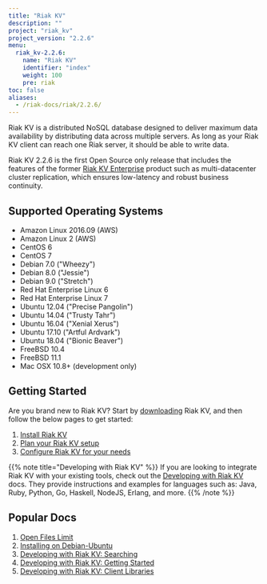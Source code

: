 ```yaml
---
title: "Riak KV"
description: ""
project: "riak_kv"
project_version: "2.2.6"
menu:
  riak_kv-2.2.6:
    name: "Riak KV"
    identifier: "index"
    weight: 100
    pre: riak
toc: false
aliases:
  - /riak-docs/riak/2.2.6/
---
```


[aboutenterprise]: https://www.tiot.jp/en/about-us/contact-us/
[config index]: {{<baseurl>}}riak/kv/2.2.6/configuring
[downloads]: {{<baseurl>}}riak/kv/2.2.6/downloads/
[install index]: {{<baseurl>}}riak/kv/2.2.6/setup/installing/
[plan index]: {{<baseurl>}}riak/kv/2.2.6/setup/planning
[perf open files]: {{<baseurl>}}riak/kv/2.2.6/using/performance/open-files-limit
[install debian & ubuntu]: {{<baseurl>}}riak/kv/2.2.6/setup/installing/debian-ubuntu
[usage search]: {{<baseurl>}}riak/kv/2.2.6/developing/usage/search
[getting started]: {{<baseurl>}}riak/kv/2.2.6/developing/getting-started
[dev client libraries]: {{<baseurl>}}riak/kv/2.2.6/developing/client-libraries



Riak KV is a distributed NoSQL database designed to deliver maximum data availability by distributing data across multiple servers. As long as your Riak KV client can reach one Riak server, it should be able to write data.

Riak KV 2.2.6 is the first Open Source only release that includes the features of the former [Riak KV Enterprise][aboutenterprise] product such as multi-datacenter cluster replication, which ensures low-latency and robust business continuity.

## Supported Operating Systems

- Amazon Linux 2016.09 (AWS)
- Amazon Linux 2 (AWS)
- CentOS 6
- CentOS 7
- Debian 7.0 ("Wheezy")
- Debian 8.0 ("Jessie")
- Debian 9.0 ("Stretch")
- Red Hat Enterprise Linux 6
- Red Hat Enterprise Linux 7
- Ubuntu 12.04 ("Precise Pangolin")
- Ubuntu 14.04 ("Trusty Tahr")
- Ubuntu 16.04 ("Xenial Xerus")
- Ubuntu 17.10 ("Artful Ardvark")
- Ubuntu 18.04 ("Bionic Beaver")
- FreeBSD 10.4
- FreeBSD 11.1
- Mac OSX 10.8+ (development only)

## Getting Started

Are you brand new to Riak KV? Start by [downloading][downloads] Riak KV, and then follow the below pages to get started:

1. [Install Riak KV][install index]
2. [Plan your Riak KV setup][plan index]
3. [Configure Riak KV for your needs][config index]

{{% note title="Developing with Riak KV" %}}
If you are looking to integrate Riak KV with your existing tools, check out the [Developing with Riak KV]({{<baseurl>}}riak/kv/2.2.6/developing) docs. They provide instructions and examples for languages such as: Java, Ruby, Python, Go, Haskell, NodeJS, Erlang, and more.
{{% /note %}}

## Popular Docs

1. [Open Files Limit][perf open files]
2. [Installing on Debian-Ubuntu][install debian & ubuntu]
3. [Developing with Riak KV: Searching][usage search]
4. [Developing with Riak KV: Getting Started][getting started]
5. [Developing with Riak KV: Client Libraries][dev client libraries]

